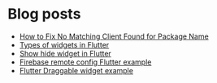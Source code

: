 # Blog posts
<!-- BLOG-POST-LIST:START -->
- [How to Fix No Matching Client Found for Package Name](https://flutterflux.com/no-matching-client-found/)
- [Types of widgets in Flutter](https://flutterflux.com/types-of-widgets-in-flutter/)
- [Show hide widget in Flutter](https://flutterflux.com/show-hide-widget-in-flutter/)
- [Firebase remote config Flutter example](https://flutterflux.com/firebase-remote-config-flutter-example/)
- [Flutter Draggable widget example](https://flutterflux.com/flutter-draggable-widget-example/)
<!-- BLOG-POST-LIST:END -->